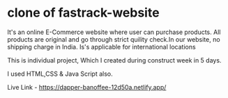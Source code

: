 # clone of fastrack-website

It's an online E-Commerce website where user can purchase products. All products are original and go through strict quility check.In our website, no shipping charge in India. Is's applicable for international locations

This is individual project, Which I created during construct week in 5 days.

I used HTML,CSS & Java Script also.

Live Link - https://dapper-banoffee-12d50a.netlify.app/
